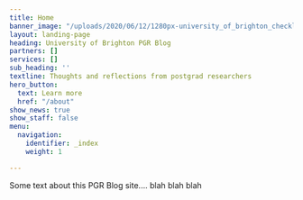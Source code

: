```yaml
---
title: Home
banner_image: "/uploads/2020/06/12/1280px-university_of_brighton_checkland_building2.JPG"
layout: landing-page
heading: University of Brighton PGR Blog
partners: []
services: []
sub_heading: ''
textline: Thoughts and reflections from postgrad researchers
hero_button:
  text: Learn more
  href: "/about"
show_news: true
show_staff: false
menu:
  navigation:
    identifier: _index
    weight: 1

---
```

Some text about this PGR Blog site.... blah blah blah